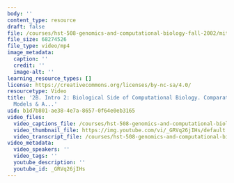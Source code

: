 ```yaml
---
body: ''
content_type: resource
draft: false
file: /courses/hst-508-genomics-and-computational-biology-fall-2002/mithst_508f02_lec2b_360p_16_9.mp4
file_size: 68274526
file_type: video/mp4
image_metadata:
  caption: ''
  credit: ''
  image-alt: ''
learning_resource_types: []
license: https://creativecommons.org/licenses/by-nc-sa/4.0/
resourcetype: Video
title: '2B. Intro 2: Biological Side of Computational Biology. Comparative Genomics,
  Models & A...'
uid: b1d7b801-ae38-4e7a-8657-0f64e0eb3165
video_files:
  video_captions_file: /courses/hst-508-genomics-and-computational-biology-fall-2002/1WXAn7fDiKUpMq2vqI9LoOdPGT6a6y9S0_transcript.webvtt
  video_thumbnail_file: https://img.youtube.com/vi/_GRVq26jIHs/default.jpg
  video_transcript_file: /courses/hst-508-genomics-and-computational-biology-fall-2002/1WXAn7fDiKUpMq2vqI9LoOdPGT6a6y9S0_transcript.pdf
video_metadata:
  video_speakers: ''
  video_tags: ''
  youtube_description: ''
  youtube_id: _GRVq26jIHs
---
```

